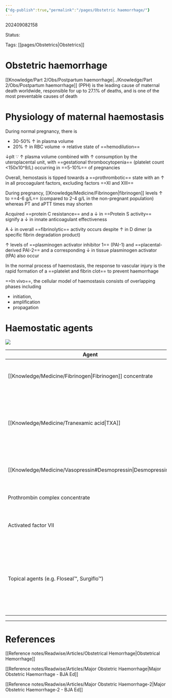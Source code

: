 ```yaml
---
{"dg-publish":true,"permalink":"/pages/Obstetric haemorrhage/"}
---
```



202409082158

Status: 

Tags: [[pages/Obstetrics\|Obstetrics]]

# Obstetric haemorrhage
[[Knowledge/Part 2/Obs/Postpartum haemorrhage\|../Knowledge/Part 2/Obs/Postpartum haemorrhage]] (PPH) is the leading cause of maternal death worldwide, responsible for up to 27.1% of deaths, and is one of the most preventable causes of death


# Physiology of maternal haemostasis
During normal pregnancy, there is
- 30-50% ↑ in plasma volume
- 20% ↑ in RBC volume
→ relative state of ==hemodilution==

↓plt ∵ ↑ plasma volume combined with ↑ consumption by the uteroplacental unit, with ==gestational thrombocytopenia== (platelet count <150x10^9/L) occurring in ==5-10%== of pregnancies

Overall, hemostasis is tipped towards a ==prothrombotic== state with an ↑ in all procoagulant factors, excluding factors ==XI and XIII==

During pregnancy, [[Knowledge/Medicine/Fibrinogen\|fibrinogen]] levels ↑ to ==4-6 g/L== (compared to 2-4 g/L in the non-pregnant population) whereas PT and aPTT times may shorten

Acquired ==protein C resistance== and a ↓ in ==Protein S activity== signify a ↓ in innate anticoagulant effectiveness

A ↓ in overall ==fibrinolytic== activity occurs despite ↑ in D dimer (a specific fibrin degradation product)

↑ levels of ==plasminogen activator inhibitor 1== (PAI-1) and ==placental-derived PAI-2== and a corresponding ↓ in tissue plasminogen activator (tPA) also occur

In the normal process of haemostasis, the response to vascular injury is the rapid formation of a ==platelet and fibrin clot== to prevent haemorrhage

==In vivo==, the cellular model of haemostasis consists of overlapping phases including 
- initiation, 
- amplification
- propagation


# Haemostatic agents
![](https://i.imgur.com/cG0Y8Hs.png)

| Agent                                                            | Indication                                                               | Considerations                                                                                                                      |
| ---------------------------------------------------------------- | ------------------------------------------------------------------------ | ----------------------------------------------------------------------------------------------------------------------------------- |
| [[Knowledge/Medicine/Fibrinogen\|Fibrinogen]] concentrate                                       | PPH in the setting of hypofibrinogenaemia; DIC, consumptive coagulopathy | Strongly consider if plasma fibrinogen is ==<2 g/L==                                                                                |
| [[Knowledge/Medicine/Tranexamic acid\|TXA]]                   | 1 Gram in the setting of PPH; redose at 30 min if PPH ongoing            | No evidence for prophylactic use for vaginal delivery; limited evidence for prophylactic use during Caesarean delivery              |
| [[Knowledge/Medicine/Vasopressin#Desmopressin\|Desmopressin]] | ==vWF== type 1 patients with PPH                                         | Consider other causes of haemorrhage in this population                                                                             |
| Prothrombin complex concentrate                                  | No current indication during PPH                                         | No evidence for use during PPH                                                                                                      |
| Activated factor VII                                             | Life-threatening PPH                                                     | Limited evidence for its use; consider other agents first                                                                           |
| Topical agents (e.g. Floseal™, Surgiflo™)                        | During Caesarean delivery with bleeding at the surgical site             | Variety of options to choose from, many work via the coagulation cascade. May not be sufficient for haemostasis during a severe PPH |





___
# References
[[Reference notes/Readwise/Articles/Obstetrical Hemorrhage\|Obstetrical Hemorrhage]]

[[Reference notes/Readwise/Articles/Major Obstetric Haemorrhage\|Major Obstetric Haemorrhage - BJA Ed]]

[[Reference notes/Readwise/Articles/Major Obstetric Haemorrhage-2\|Major Obstetric Haemorrhage-2 - BJA Ed]]